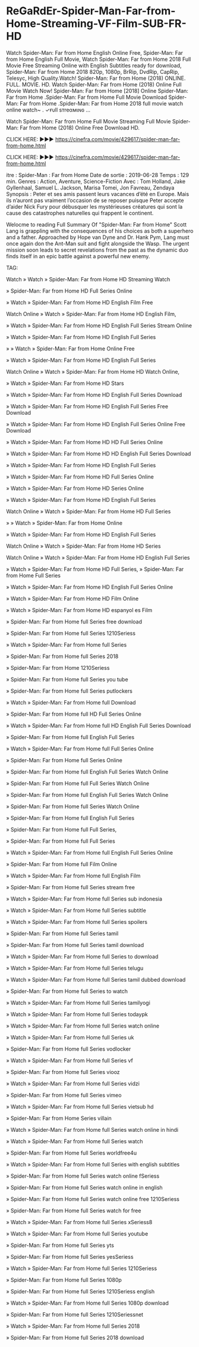 # ReGaRdEr-Spider-Man-Far-from-Home-Streaming-VF-Film-SUB-FR-HD
Watch Spider-Man: Far from Home English Online Free, Spider-Man: Far from Home English Full Movie, Watch Spider-Man: Far from Home 2018 Full Movie Free Streaming Online with English Subtitles ready for download, Spider-Man: Far from Home 2018 820p, 1080p, BrRip, DvdRip, CapRip, Telesyc, High Quality.Watch! Spider-Man: Far from Home (2018) ONLINE. FULL. MOVIE. HD. Watch Spider-Man: Far from Home (2018) Online Full Movie Watch Now! Spider-Man: Far from Home [2018] Online Spider-Man: Far from Home .Spider-Man: Far from Home Full Movie Download Spider-Man: Far from Home .Spider-Man: Far from Home 2018 full movie watch online watch~ . ✓ғυll ѕтreαмιɴɢ …

Watch Spider-Man: Far from Home Full Movie Streaming Full Movie Spider-Man: Far from Home (2018) Online Free Download HD.

CLICK HERE: ►►► https://cinefra.com/movie/429617/spider-man-far-from-home.html

CLICK HERE: ►►►  https://cinefra.com/movie/429617/spider-man-far-from-home.html

itre	:	Spider-Man : Far from Home
Date de sortie	:	2019-06-28
Temps	:	129 min.
Genres	:	Action, Aventure, Science-Fiction
Avec	:	Tom Holland, Jake Gyllenhaal, Samuel L. Jackson, Marisa Tomei, Jon Favreau, Zendaya
Synopsis	:	Peter et ses amis passent leurs vacances d’été en Europe. Mais ils n’auront pas vraiment l’occasion de se reposer puisque Peter accepte d’aider Nick Fury pour débusquer les mystérieuses créatures qui sont la cause des catastrophes naturelles qui frappent le continent.

Welocme to reading Full Summary Of "Spider-Man: Far from Home" Scott Lang is grappling with the consequences of his choices as both a superhero and a father. Approached by Hope van Dyne and Dr. Hank Pym, Lang must once again don the Ant-Man suit and fight alongside the Wasp. The urgent mission soon leads to secret revelations from the past as the dynamic duo finds itself in an epic battle against a powerful new enemy.

TAG:

Watch » Watch » Spider-Man: Far from Home HD Streaming Watch

» Spider-Man: Far from Home HD Full Series Online

» Watch » Spider-Man: Far from Home HD English Film Free

Watch Online » Watch » Spider-Man: Far from Home HD English Film,

» Watch » Spider-Man: Far from Home HD English Full Series Stream Online

» Watch » Spider-Man: Far from Home HD English Full Series

» » Watch » Spider-Man: Far from Home Online Free

» Watch » Spider-Man: Far from Home HD English Full Series

Watch Online » Watch » Spider-Man: Far from Home HD Watch Online,

» Watch » Spider-Man: Far from Home HD Stars

» Watch » Spider-Man: Far from Home HD English Full Series Download

» Watch » Spider-Man: Far from Home HD English Full Series Free Download

» Watch » Spider-Man: Far from Home HD English Full Series Online Free Download

» Watch » Spider-Man: Far from Home HD HD Full Series Online

» Watch » Spider-Man: Far from Home HD HD English Full Series Download

» Watch » Spider-Man: Far from Home HD English Full Series

» Watch » Spider-Man: Far from Home HD Full Series Online

» Watch » Spider-Man: Far from Home HD Series Online

» Watch » Spider-Man: Far from Home HD English Full Series

Watch Online » Watch » Spider-Man: Far from Home HD Full Series

» » Watch » Spider-Man: Far from Home Online

» Watch » Spider-Man: Far from Home HD English Full Series

Watch Online » Watch » Spider-Man: Far from Home HD Series

Watch Online » Watch » Spider-Man: Far from Home HD English Full Series

» Watch » Spider-Man: Far from Home HD Full Series, » Spider-Man: Far from Home Full Series

» Watch » Spider-Man: Far from Home HD English Full Series Online

» Watch » Spider-Man: Far from Home HD Film Online

» Watch » Spider-Man: Far from Home HD espanyol es Film

» Spider-Man: Far from Home full Series free download

» Spider-Man: Far from Home full Series 1210Seriess

» Watch » Spider-Man: Far from Home full Series

» Spider-Man: Far from Home full Series 2018

» Spider-Man: Far from Home 1210Seriess

» Spider-Man: Far from Home full Series you tube

» Spider-Man: Far from Home full Series putlockers

» Watch » Spider-Man: Far from Home full Download

» Spider-Man: Far from Home full HD Full Series Online

» Watch » Spider-Man: Far from Home full HD English Full Series Download

» Spider-Man: Far from Home full English Full Series

» Watch » Spider-Man: Far from Home full Full Series Online

» Spider-Man: Far from Home full Series Online

» Spider-Man: Far from Home full English Full Series Watch Online

» Spider-Man: Far from Home full Full Series Watch Online

» Spider-Man: Far from Home full English Full Series Watch Online

» Spider-Man: Far from Home full Series Watch Online

» Spider-Man: Far from Home full English Full Series

» Spider-Man: Far from Home full Full Series,

» Spider-Man: Far from Home full Full Series

» Watch » Spider-Man: Far from Home full English Full Series Online

» Spider-Man: Far from Home full Film Online

» Watch » Spider-Man: Far from Home full English Film

» Spider-Man: Far from Home full Series stream free

» Watch » Spider-Man: Far from Home full Series sub indonesia

» Watch » Spider-Man: Far from Home full Series subtitle

» Watch » Spider-Man: Far from Home full Series spoilers

» Spider-Man: Far from Home full Series tamil

» Spider-Man: Far from Home full Series tamil download

» Watch » Spider-Man: Far from Home full Series to download

» Watch » Spider-Man: Far from Home full Series telugu

» Watch » Spider-Man: Far from Home full Series tamil dubbed download

» Spider-Man: Far from Home full Series to watch

» Watch » Spider-Man: Far from Home full Series tamilyogi

» Watch » Spider-Man: Far from Home full Series todaypk

» Watch » Spider-Man: Far from Home full Series watch online

» Watch » Spider-Man: Far from Home full Series uk

» Spider-Man: Far from Home full Series vodlocker

» Watch » Spider-Man: Far from Home full Series vf

» Spider-Man: Far from Home full Series viooz

» Watch » Spider-Man: Far from Home full Series vidzi

» Spider-Man: Far from Home full Series vimeo

» Watch » Spider-Man: Far from Home full Series vietsub hd

» Spider-Man: Far from Home Series villain

» Watch » Spider-Man: Far from Home full Series watch online in hindi

» Watch » Spider-Man: Far from Home full Series watch

» Spider-Man: Far from Home full Series worldfree4u

» Watch » Spider-Man: Far from Home full Series with english subtitles

» Spider-Man: Far from Home full Series watch online fSeriess

» Spider-Man: Far from Home full Series watch online in english

» Spider-Man: Far from Home full Series watch online free 1210Seriess

» Spider-Man: Far from Home full Series watch for free

» Watch » Spider-Man: Far from Home full Series xSeriess8

» Watch » Spider-Man: Far from Home full Series youtube

» Spider-Man: Far from Home full Series yts

» Spider-Man: Far from Home full Series yesSeriess

» Watch » Spider-Man: Far from Home full Series 1210Seriess

» Spider-Man: Far from Home full Series 1080p

» Spider-Man: Far from Home full Series 1210Seriess english

» Watch » Spider-Man: Far from Home full Series 1080p download

» Spider-Man: Far from Home full Series 1210Seriessnet

» Watch » Spider-Man: Far from Home full Series 2018

» Spider-Man: Far from Home full Series 2018 download
